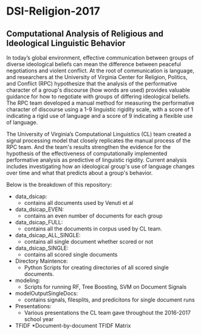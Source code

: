 # DSI-Religion-2017
## Computational Analysis of Religious and Ideological Linguistic Behavior
In today’s global environment, effective communication between groups of diverse ideological beliefs can mean the difference between peaceful negotiations and violent conflict. At the root of communication is language, and researchers at the University of Virginia Center for Religion, Politics, and Conflict (RPC) hypothesize that the analysis of the performative character of a group's discourse (how words are used) provides valuable guidance for how to negotiate with groups of differing ideological beliefs. The RPC team developed a manual method for measuring the performative character of discourse using a 1-9 linguistic rigidity scale, with a score of 1 indicating a rigid use of language and a score of 9 indicating a flexible use of language.

The University of Virginia’s Computational Linguistics (CL) team created a signal processing model that closely replicates the manual process of the RPC team. And the team's results strengthen the evidence for the hypothesis of the effectiveness of computationally implemented performative analysis as predictive of linguistic rigidity. Current analysis includes investigating how an ideological group's use of language changes over time and what that predicts about a group's behavior.

Below is the breakdown of this repository:
* data_dsicap:
  * contains all documents used by Venuti et al 
* data_dsicap_EVEN:
  * contains an even number of documents for each group
* data_dsicap_FULL:
  * contains all the documents in corpus used by CL team.
* data_dsicap_ALL_SINGLE:
  * contains all single document whether scored or not
* data_dsicap_SINGLE:
  * contains all scored single documents
* Directory Maintence:
  * Python Scripts for creating directories of all scored single documents. 
* modeling:
  * Scripts for running RF, Tree Boosting, SVM on Document Signals
* modelOutputSingleDocs:
  * contains signals, filesplits, and predicitons for single document runs
* Presentations:
  * Various presentations the CL team gave throughout the 2016-2017 school year
 * TFIDF
   *Document-by-document TFIDF Matrix

